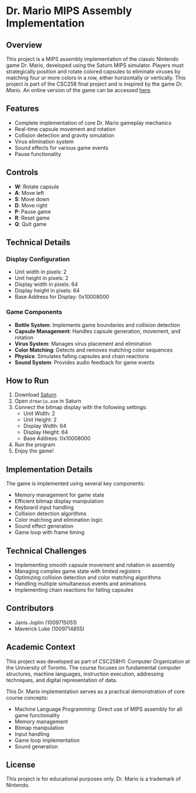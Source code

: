 # Dr. Mario MIPS Assembly Implementation

## Overview
This project is a MIPS assembly implementation of the classic Nintendo game Dr. Mario, developed using the Saturn MIPS simulator. Players must strategically position and rotate colored capsules to eliminate viruses by matching four or more colors in a row, either horizontally or vertically. This project is part of the CSC258 final project and is inspired by the game _Dr. Mario_. An online version of the game can be accessed [here](https://www.retrogames.onl/2017/05/dr-mario-nes.html).

## Features
- Complete implementation of core Dr. Mario gameplay mechanics
- Real-time capsule movement and rotation
- Collision detection and gravity simulation
- Virus elimination system
- Sound effects for various game events
- Pause functionality

## Controls
- **W**: Rotate capsule
- **A**: Move left
- **S**: Move down
- **D**: Move right
- **P**: Pause game
- **R**: Reset game
- **Q**: Quit game

## Technical Details
### Display Configuration
- Unit width in pixels: 2
- Unit height in pixels: 2
- Display width in pixels: 64
- Display height in pixels: 64
- Base Address for Display: 0x10008000

### Game Components
- **Bottle System**: Implements game boundaries and collision detection
- **Capsule Management**: Handles capsule generation, movement, and rotation
- **Virus System**: Manages virus placement and elimination
- **Color Matching**: Detects and removes matching color sequences
- **Physics**: Simulates falling capsules and chain reactions
- **Sound System**: Provides audio feedback for game events

## How to Run
1. Download [Saturn](https://github.com/1whatleytay/saturn/releases)
2. Open `drmario.asm` in Saturn
3. Connect the bitmap display with the following settings:
   - Unit Width: 2
   - Unit Height: 2
   - Display Width: 64
   - Display Height: 64
   - Base Address: 0x10008000
4. Run the program
5. Enjoy the game!

## Implementation Details
The game is implemented using several key components:
- Memory management for game state
- Efficient bitmap display manipulation
- Keyboard input handling
- Collision detection algorithms
- Color matching and elimination logic
- Sound effect generation
- Game loop with frame timing

## Technical Challenges
- Implementing smooth capsule movement and rotation in assembly
- Managing complex game state with limited registers
- Optimizing collision detection and color matching algorithms
- Handling multiple simultaneous events and animations
- Implementing chain reactions for falling capsules

## Contributors
- Janis Joplin (1009715051)
- Maverick Luke (1009714855)

## Academic Context
This project was developed as part of CSC258H1: Computer Organization at the University of Toronto. The course focuses on fundamental computer structures, machine languages, instruction execution, addressing techniques, and digital representation of data.

This Dr. Mario implementation serves as a practical demonstration of core course concepts:
- Machine Language Programming: Direct use of MIPS assembly for all game functionality
- Memory management
- Bitmap manipulation
- Input handling
- Game loop implementation
- Sound generation

## License
This project is for educational purposes only. Dr. Mario is a trademark of Nintendo.
